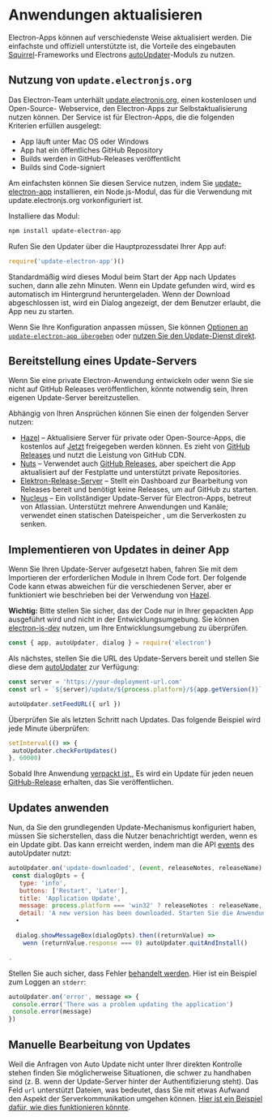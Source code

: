 # Anwendungen aktualisieren

Electron-Apps können auf verschiedenste Weise aktualisiert werden. Die einfachste und offiziell unterstützte ist, die Vorteile des eingebauten [Squirrel](https://github.com/Squirrel)-Frameworks und Electrons [autoUpdater](../api/auto-updater.md)-Moduls zu nutzen.

## Nutzung von `update.electronjs.org`

Das Electron-Team unterhält [update.electronjs.org][], einen kostenlosen und Open-Source- Webservice, den Electron-Apps zur Selbstaktualisierung nutzen können. Der Service ist für Electron-Apps, die die folgenden Kriterien erfüllen ausgelegt:

- App läuft unter Mac OS oder Windows
- App hat ein öffentliches GitHub Repository
- Builds werden in GitHub-Releases veröffentlicht
- Builds sind Code-signiert

Am einfachsten können Sie diesen Service nutzen, indem Sie [update-electron-app][] installieren, ein Node.js-Modul, das für die Verwendung mit update.electronjs.org vorkonfiguriert ist.

Installiere das Modul:

```sh
npm install update-electron-app
```

Rufen Sie den Updater über die Hauptprozessdatei Ihrer App auf:

```js
require('update-electron-app')()
```

Standardmäßig wird dieses Modul beim Start der App nach Updates suchen, dann alle zehn Minuten. Wenn ein Update gefunden wird, wird es automatisch im Hintergrund heruntergeladen. Wenn der Download abgeschlossen ist, wird ein Dialog angezeigt, der dem Benutzer erlaubt, die App neu zu starten.

Wenn Sie Ihre Konfiguration anpassen müssen, Sie können [Optionen an `update-electron-app übergeben`][update-electron-app] oder [nutzen Sie den Update-Dienst direkt][update.electronjs.org].

## Bereitstellung eines Update-Servers

Wenn Sie eine private Electron-Anwendung entwickeln oder wenn Sie sie nicht auf GitHub Releases veröffentlichen, könnte notwendig sein, Ihren eigenen Update-Server bereitzustellen.

Abhängig von Ihren Ansprüchen können Sie einen der folgenden Server nutzen:

- [Hazel][hazel] – Aktualisiere Server für private oder Open-Source-Apps, die kostenlos auf [Jetzt][now] freigegeben werden können. Es zieht von [GitHub Releases][gh-releases] und nutzt die Leistung von GitHub CDN.
- [Nuts][nuts] – Verwendet auch [GitHub Releases][gh-releases], aber speichert die App aktualisiert auf der Festplatte und unterstützt private Repositories.
- [Elektron-Release-Server][electron-release-server] – Stellt ein Dashboard zur Bearbeitung von Releases bereit und benötigt keine Releases, um auf GitHub zu starten.
- [Nucleus][nucleus] – Ein vollständiger Update-Server für Electron-Apps, betreut von Atlassian. Unterstützt mehrere Anwendungen und Kanäle; verwendet einen statischen Dateispeicher , um die Serverkosten zu senken.

## Implementieren von Updates in deiner App

Wenn Sie Ihren Update-Server aufgesetzt haben, fahren Sie mit dem Importieren der erforderlichen Module in Ihrem Code fort. Der folgende Code kann etwas abweichen für die verschiedenen Server, aber er funktioniert wie beschrieben bei der Verwendung von [Hazel](https://github.com/zeit/hazel).

**Wichtig:** Bitte stellen Sie sicher, das der Code nur in Ihrer gepackten App ausgeführt wird und nicht in der Entwicklungsumgebung. Sie können [electron-is-dev](https://github.com/sindresorhus/electron-is-dev) nutzen, um Ihre Entwicklungsumgebung zu überprüfen.

```javascript
const { app, autoUpdater, dialog } = require('electron')
```

Als nächstes, stellen Sie die URL des Update-Servers bereit und stellen Sie diese dem [autoUpdater](../api/auto-updater.md) zur Verfügung:

```javascript
const server = 'https://your-deployment-url.com'
const url = `${server}/update/${process.platform}/${app.getVersion()}`

autoUpdater.setFeedURL({ url })
```

Überprüfen Sie als letzten Schritt nach Updates. Das folgende Beispiel wird jede Minute überprüfen:

```javascript
setInterval(() => {
 autoUpdater.checkForUpdates()
}, 60000)
```

Sobald Ihre Anwendung [verpackt ist,](../tutorial/application-distribution.md), Es wird ein Update für jeden neuen [GitHub-Release](https://help.github.com/articles/creating-releases/) erhalten, das Sie veröffentlichen.

## Updates anwenden

Nun, da Sie den grundlegenden Update-Mechanismus konfiguriert haben, müssen Sie sicherstellen, dass die Nutzer benachrichtigt werden, wenn es ein Update gibt. Das kann erreicht werden, indem man die API [events](../api/auto-updater.md#events) des autoUpdater nutzt:

```javascript
autoUpdater.on('update-downloaded', (event, releaseNotes, releaseName) => {
 const dialogOpts = {
   type: 'info',
   buttons: ['Restart', 'Later'],
   title: 'Application Update',
   message: process.platform === 'win32' ? releaseNotes : releaseName,
   detail: 'A new version has been downloaded. Starten Sie die Anwendung neu, um die Updates anzuwenden."
  •

  dialog.showMessageBox(dialogOpts).then((returnValue) =>
    wenn (returnValue.response === 0) autoUpdater.quitAndInstall()

.
```

Stellen Sie auch sicher, dass Fehler [behandelt werden](../api/auto-updater.md#event-error). Hier ist ein Beispiel zum Loggen an `stderr`:

```javascript
autoUpdater.on('error', message => {
 console.error('There was a problem updating the application')
 console.error(message)
})
```

## Manuelle Bearbeitung von Updates

Weil die Anfragen von Auto Update nicht unter Ihrer direkten Kontrolle stehen finden Sie möglicherweise Situationen, die schwer zu handhaben sind (z. B. wenn der Update-Server hinter der Authentifizierung steht). Das Feld `url` unterstützt Dateien, was bedeutet, dass Sie mit etwas Aufwand den Aspekt der Serverkommunikation umgehen können. [Hier ist ein Beispiel dafür, wie dies funktionieren könnte](https://github.com/electron/electron/issues/5020#issuecomment-477636990).

[now]: https://zeit.co/now
[hazel]: https://github.com/zeit/hazel
[nuts]: https://github.com/GitbookIO/nuts
[gh-releases]: https://help.github.com/articles/creating-releases/
[electron-release-server]: https://github.com/ArekSredzki/electron-release-server
[nucleus]: https://github.com/atlassian/nucleus
[update.electronjs.org]: https://github.com/electron/update.electronjs.org
[update.electronjs.org]: https://github.com/electron/update.electronjs.org
[update-electron-app]: https://github.com/electron/update-electron-app
[update-electron-app]: https://github.com/electron/update-electron-app
